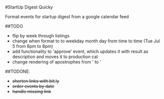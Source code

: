 #StartUp Digest Quicky

Format events for startup digest from a google calendar feed

##TODO

 * flip by week through listings
 * change when format to to weekday month day from time to time (Tue Jul 5 from 6pm to 8pm)
 * add functionality to 'approve' event, which updates it with result as description and moves it to production cal
 * change rendering of apostrophes from &#39; to '

##TODONE:

 * ~~shorten links with bit.ly~~
 * ~~order events by date~~
 * ~~handle missing link~~
